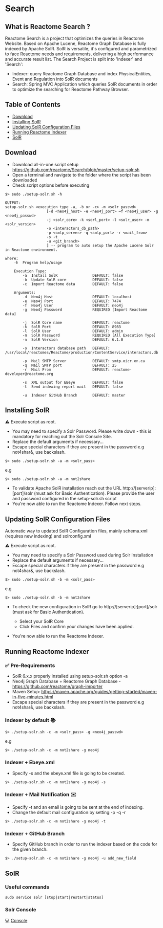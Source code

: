 # Search #
## What is Reactome Search ? ##
Reactome Search is a project that optimizes the queries in Reactome Website. Based on Apache Lucene, Reactome Graph Database is fully indexed by Apache SolR. SolR is versatile, it's configured and parametrized to face Reactome needs and requirements, delivering a high performance and accurate result list.
The Search Project is split into 'Indexer' and 'Search':

* Indexer: query Reactome Graph Database and index PhysicalEntities, Event and Regulation into SolR documents
* Search: Spring MVC Application which queries SolR documents in order to optimize the searching for Reactome Pathway Browser.

## Table of Contents ##
 - [Download](#download)
 - [Installing SolR](#installing-solr)
 - [Updating SolR Configuration Files](#updating-solr-configuration-files)
 - [Running Reactome Indexer](#running-reactome-indexer)
 - [SolR](#solr)

## Download ##
* Download all-in-one script setup https://github.com/reactome/Search/blob/master/setup-solr.sh
* Open a terminal and navigate to the folder where the script has been downloaded
* Check script options before executing

```
$> sudo ./setup-solr.sh -h

OUTPUT:
setup-solr.sh <execution_type -a, -b or -c> -m <solr_passwd>
                   [-d <neo4j_host> -e <neo4j_port> —f <neo4j_user> -g <neo4j_passwd>
                   -j <solr_core> -k <sorl_port> -l <solr_user> -n <solr_version>
                   -o <interactors_db_path>
                   -p <smtp_server> -q <smtp_port> -r <mail_from>
                   -s -t
                   -u <git_branch>
                   ] -- program to auto setup the Apache Lucene Solr in Reactome environment.

where:
    -h  Program help/usage

    Execution Type:
        -a  Install SolR                DEFAULT: false
        -b  Update SolR core            DEFAULT: false
        -c  Import Reactome data        DEFAULT: false

    Arguments:
        -d  Neo4j Host                  DEFAULT: localhost
        -e  Neo4j Port                  DEFAULT: 7474
        -f  Neo4j User                  DEFAULT: neo4j
        -g  Neo4j Password              REQUIRED [Import Reactome data]

        -j  SolR Core name              DEFAULT: reactome
        -k  SolR Port                   DEFAULT: 8983
        -l  SolR User                   DEFAULT: admin
        -m  SolR Password               REQUIRED [All Execution Type]
        -n  SolR Version                DEFAULT: 6.1.0

        -o  Interactors database path   DEFAULT: /usr/local/reactomes/Reactome/production/ContentService/interactors.db

        -p  Mail SMTP Server            DEFAULT: smtp.oicr.on.ca
        -q  Mail SMTP port              DEFAULT: 25
        -r  Mail From                   DEFAULT: reactome-developer@reactome.org

        -s  XML output for EBeye        DEFAULT: false
        -t  Send indexing report mail   DEFAULT: false

        -u  Indexer GitHub Branch       DEFAULT: master
```

## Installing SolR ##

:warning: Execute script as root.
  * You may need to specify a Solr Password. Please write down - this is mandatory for reaching out the Solr Console Site.
  * Replace the default arguments if necessary...
  * Escape special characters if they are present in the password e.g not4shar\&, use backslash.

```
$> sudo ./setup-solr.sh -a -m <solr_pass>
```

e.g

```
$> sudo ./setup-solr.sh -a -m not2share
```

* To validate Apache SolR installation reach out the URL http://[serverip]:[port]/solr (must ask for Basic Authentication). Please provide the user and password configured in the setup-solr.sh script
* You're now able to run the Reactome Indexer. Follow next steps.

## Updating SolR Configuration Files ##

Automatic way to updated SolR Configuration files, mainly schema.xml (requires new indexing) and solrconfig.xml

:warning: Execute script as root.
  * You may need to specify a Solr Password used during Solr Installation
  * Replace the default arguments if necessary...
  * Escape special characters if they are present in the password e.g not4shar\&, use backslash.
```
$> sudo ./setup-solr.sh -b -m <solr_pass>
```

e.g

```
$> sudo ./setup-solr.sh -b -m not2share
```

* To check the new configuration in SolR go to http://[serverip]:[port]/solr (must ask for Basic Authentication).
  * Select your SolR Core
  * Click Files and confirm your changes have been applied.

* You're now able to run the Reactome Indexer.

## Running Reactome Indexer ##

### :white_check_mark: Pre-Requirements ###

* SolR 6.x.x properly installed using setup-solr.sh option -a
* Neo4j Graph Database + Reactome Graph Database - https://github.com/reactome/graph-importer
* Maven Setup: https://maven.apache.org/guides/getting-started/maven-in-five-minutes.html
* Escape special characters if they are present in the password e.g not4shar\&, use backslash.

### Indexer by default :books: ###

```
$> ./setup-solr.sh -c -m <solr_pass> -g <neo4j_passwd>
```

e.g

```
$> ./setup-solr.sh -c -m not2share -g neo4j
```

### Indexer + Ebeye.xml ###

* Specify -s and the ebeye.xml file is going to be created.

```
$> ./setup-solr.sh -c -m not2share -g neo4j -s
```

### Indexer + Mail Notification :envelope: ###

  * Specify -t and an email is going to be sent at the end of indexing.
  * Change the default mail configuration by setting -p -q -r

```
$> ./setup-solr.sh -c -m not2share -g neo4j -t
```

### Indexer + GitHub Branch ###

  * Specify GitHub branch in order to run the indexer based on the code for the given branch.

```
$> ./setup-solr.sh -c -m not2share -g neo4j -u add_new_field
```

## SolR ##

### Useful commands ###

```
sudo service solr [stop|start|restart|status]
```

### Solr Console ###

:computer: [Console](http://localhost:8983/solr/)
